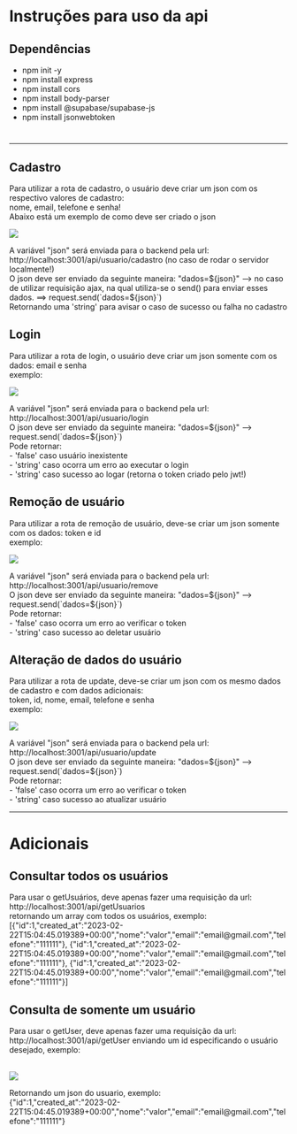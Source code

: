 # Instruções para uso da api

## Dependências
- npm init -y
- npm install express
- npm install cors
- npm install body-parser
- npm install @supabase/supabase-js
- npm install jsonwebtoken

# <hr>
## Cadastro
<p>Para utilizar a rota de cadastro, o usuário deve criar um json com os respectivo valores de cadastro:<br>
nome, email, telefone e senha!<br>
Abaixo está um exemplo de como deve ser criado o json
</p>
<img src="https://cdn.discordapp.com/attachments/1079211433713225829/1079211625107689502/image.png"><br>

<p>A variável "json" será enviada para o backend pela url: http://localhost:3001/api/usuario/cadastro (no caso de rodar o servidor localmente!)<br> O json deve ser enviado da seguinte maneira: "dados=${json}" --> no caso de utilizar requisição ajax, na qual utiliza-se o send() para enviar esses dados. ==> request.send(`dados=${json}`)<br>Retornando uma 'string' para avisar o caso de sucesso ou falha no cadastro</p>

## Login
<p>Para utilizar a rota de login, o usuário deve criar um json somente com os dados: email e senha<br>exemplo:</p>
<img src="https://cdn.discordapp.com/attachments/1079211433713225829/1079214148556165140/image.png"><br>

<p>A variável "json" será enviada para o backend pela url: http://localhost:3001/api/usuario/login<br> O json deve ser enviado da seguinte maneira: "dados=${json}" --> request.send(`dados=${json}`)<br>Pode retornar:<br>
- 'false' caso usuário inexistente<br>
- 'string' caso ocorra um erro ao executar o login<br>
- 'string' caso sucesso ao logar (retorna o token criado pelo jwt!)<br>
</p>

## Remoção de usuário
<p>Para utilizar a rota de remoção de usuário, deve-se criar um json somente com os dados: token e id<br>exemplo:</p>
<img src="https://cdn.discordapp.com/attachments/1079211433713225829/1079215852366340267/image.png"><br>

<p>A variável "json" será enviada para o backend pela url: http://localhost:3001/api/usuario/remove<br> O json deve ser enviado da seguinte maneira: "dados=${json}" --> request.send(`dados=${json}`)<br>Pode retornar:<br>
- 'false' caso ocorra um erro ao verificar o token<br>
- 'string' caso sucesso ao deletar usuário<br>
</p>

## Alteração de dados do usuário
<p>Para utilizar a rota de update, deve-se criar um json com os mesmo dados de cadastro e com dados adicionais:<br>
token, id, nome, email, telefone e senha<br>exemplo:</p>
<img src="https://cdn.discordapp.com/attachments/1079211433713225829/1079217234259480659/image.png"><br>

<p>A variável "json" será enviada para o backend pela url: http://localhost:3001/api/usuario/update<br> O json deve ser enviado da seguinte maneira: "dados=${json}" --> request.send(`dados=${json}`)<br>Pode retornar:<br>
- 'false' caso ocorra um erro ao verificar o token<br>
- 'string' caso sucesso ao atualizar usuário<br>
</p>
<hr>

# Adicionais

## Consultar todos os usuários
<p>Para usar o getUsuários, deve apenas fazer uma requisição da url: http://localhost:3001/api/getUsuarios <br>
retornando um array com todos os usuários, exemplo:<br>
[{"id":1,"created_at":"2023-02-22T15:04:45.019389+00:00","nome":"valor","email":"email@gmail.com","telefone":"111111"},
{"id":1,"created_at":"2023-02-22T15:04:45.019389+00:00","nome":"valor","email":"email@gmail.com","telefone":"111111"},
{"id":1,"created_at":"2023-02-22T15:04:45.019389+00:00","nome":"valor","email":"email@gmail.com","telefone":"111111"}]</p>

## Consulta de somente um usuário
<p>Para usar o getUser, deve apenas fazer uma requisição da url: http://localhost:3001/api/getUser enviando um id especificando o usuário desejado, exemplo: </p><br>
<img src="https://cdn.discordapp.com/attachments/1079211433713225829/1079221587011698719/image.png"><br>

<p>Retornando um json do usuario, exemplo:<br>
{"id":1,"created_at":"2023-02-22T15:04:45.019389+00:00","nome":"valor","email":"email@gmail.com","telefone":"111111"}</p>
